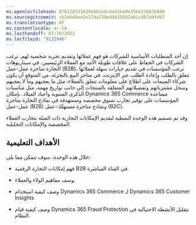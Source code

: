 ```yaml
---
ms.openlocfilehash: 8f6120531639eb02ebc8a41ba0e55b6158432808
ms.sourcegitcommit: cb1e6dbee2e17da730e94b25582ab1cd07a9fdb7
ms.translationtype: HT
ms.contentlocale: ar-SA
ms.lasthandoff: 07/10/2022
ms.locfileid: "9132946"
---
```

إن أحد المتطلبات الأساسية للشركات هو فهم عملائها وتقديم تجربة شخصية لهم. ترغب الشركات في الحفاظ على علاقات طويلة الأمد مع العملاء الرئيسيين. في سيناريوهات التجارة متاجرة عمل-عمل (B2B)، ترغب المؤسسات في تقديم خيارات سهلة لعملائها تتعلق بالطلب وإعادة الطلب عبر الإنترنت. في متاجر البيع بالتجزئة، من المتوقع أن يكون شركاء المبيعات على اطلاع على معلومات تتعلق بالعملاء، مثل ما يعجبهم وما لا يعجبهم وسجل مشترياتهم وتفضيلاتهم المتعلقة بالمنتجات إلى جانب تواريخ مهمة، مثل مناسبات الذكرى السنوية وأعياد الميلاد. بإمكان Dynamics 365 Commerce مساعدة المؤسسات على توفير تجارب تسوق مخصصة ومستهدفة في نماذج التجارة متاجرة عمل-عمل (B2B) ونماذج متاجرة مستهلك-عمل (B2C). 

وقد تم تصميم هذه الوحدة النمطية لتقديم الإمكانات التجارية ذات الصلة بتجارب العملاء المخصصة والإمكانات التحليلية.

## <a name="learning-objectives"></a>الأهداف التعليمية

خلال هذه الوحدة، سوف تتمكن مما يلي:

- فهم إمكانات التجارة الرقمية B2B في القناة المباشرة.

- وصف مفاهيم الولاء والعملاء. 

- وصف كيفية استخدام Dynamics 365 Commerce لـ Dynamics 365 Customer Insights 

- وصف كيفية قيام Dynamics 365 Fraud Protection بتقليل الأنشطة الاحتيالية في النظام. 